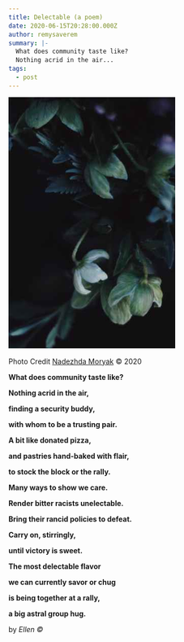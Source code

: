 ```yaml
---
title: Delectable (a poem)
date: 2020-06-15T20:28:00.000Z
author: remysaverem
summary: |-
  What does community taste like?
  Nothing acrid in the air...
tags:
  - post
---
```

![](/static/img/pexels-photo-4630020-1-.jpg)

Photo Credit [Nadezhda Moryak](https://www.pexels.com/@nadezhda-moryak) © 2020

**What does community taste like?**

**Nothing acrid in the air,**

**finding a security buddy,**

**with whom to be a trusting pair.**

**A bit like donated pizza,**

**and pastries hand-baked with flair,**

**to stock the block or the rally.**

**Many ways to show we care.**

**Render bitter racists unelectable.**

**Bring their rancid policies to defeat.**

**Carry on, stirringly,**

**until victory is sweet.**

**The most delectable flavor**

**we can currently savor or chug**

**is being together at a rally,**

**a big astral group hug.**

by *Ellen ©*

<!--EndFragment-->